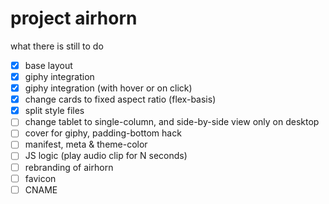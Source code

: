 # project airhorn

what there is still to do

- [x] base layout
- [x] giphy integration
- [x] giphy integration (with hover or on click)
- [x] change cards to fixed aspect ratio (flex-basis)
- [x] split style files
- [ ] change tablet to single-column, and side-by-side view only on desktop
- [ ] cover for giphy, padding-bottom hack
- [ ] manifest, meta & theme-color
- [ ] JS logic (play audio clip for N seconds)
- [ ] rebranding of airhorn
- [ ] favicon
- [ ] CNAME